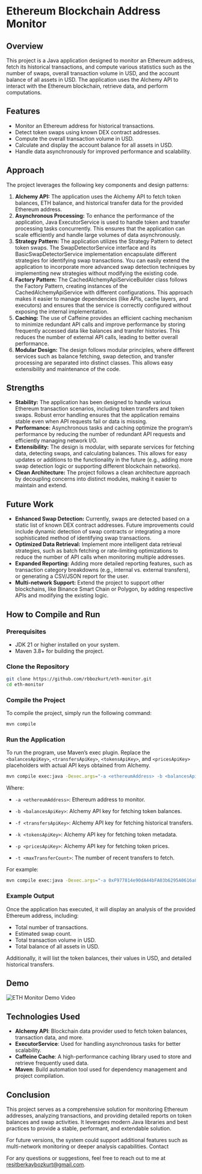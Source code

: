 # Ethereum Blockchain Address Monitor

## Overview
This project is a Java application designed to monitor an Ethereum address, fetch its historical transactions, and compute various statistics such as the number of swaps, overall transaction volume in USD, and the account balance of all assets in USD. The application uses the Alchemy API to interact with the Ethereum blockchain, retrieve data, and perform computations.

## Features

- Monitor an Ethereum address for historical transactions.
- Detect token swaps using known DEX contract addresses.
- Compute the overall transaction volume in USD.
- Calculate and display the account balance for all assets in USD.
- Handle data asynchronously for improved performance and scalability.

## Approach
The project leverages the following key components and design patterns:

1. **Alchemy API:** The application uses the Alchemy API to fetch token balances, ETH balance, and historical transfer data for the provided Ethereum address.
2. **Asynchronous Processing:** To enhance the performance of the application, Java ExecutorService is used to handle token and transfer processing tasks concurrently. This ensures that the application can scale efficiently and handle large volumes of data asynchronously.
3. **Strategy Pattern:** The application utilizes the Strategy Pattern to detect token swaps. The SwapDetectorService interface and its BasicSwapDetectorService implementation encapsulate different strategies for identifying swap transactions. You can easily extend the application to incorporate more advanced swap detection techniques by implementing new strategies without modifying the existing code.
4. **Factory Pattern:** The CachedAlchemyApiServiceBuilder class follows the Factory Pattern, creating instances of the CachedAlchemyApiService with different configurations. This approach makes it easier to manage dependencies (like APIs, cache layers, and executors) and ensures that the service is correctly configured without exposing the internal implementation.
5. **Caching:** The use of Caffeine provides an efficient caching mechanism to minimize redundant API calls and improve performance by storing frequently accessed data like balances and transfer histories. This reduces the number of external API calls, leading to better overall performance.
6. **Modular Design:** The design follows modular principles, where different services such as balance fetching, swap detection, and transfer processing are separated into distinct classes. This allows easy extensibility and maintenance of the code.

## Strengths

- **Stability:** The application has been designed to handle various Ethereum transaction scenarios, including token transfers and token swaps. Robust error handling ensures that the application remains stable even when API requests fail or data is missing.
- **Performance:** Asynchronous tasks and caching optimize the program’s performance by reducing the number of redundant API requests and efficiently managing network I/O.
- **Extensibility:** The design is modular, with separate services for fetching data, detecting swaps, and calculating balances. This allows for easy updates or additions to the functionality in the future (e.g., adding more swap detection logic or supporting different blockchain networks).
- **Clean Architecture:** The project follows a clean architecture approach by decoupling concerns into distinct modules, making it easier to maintain and extend.

## Future Work
- **Enhanced Swap Detection:** Currently, swaps are detected based on a static list of known DEX contract addresses. Future improvements could include dynamic detection of swap contracts or integrating a more sophisticated method of identifying swap transactions.
- **Optimized Data Retrieval:** Implement more intelligent data retrieval strategies, such as batch fetching or rate-limiting optimizations to reduce the number of API calls when monitoring multiple addresses.
- **Expanded Reporting:** Adding more detailed reporting features, such as transaction category breakdowns (e.g., internal vs. external transfers), or generating a CSV/JSON report for the user.
- **Multi-network Support:** Extend the project to support other blockchains, like Binance Smart Chain or Polygon, by adding respective APIs and modifying the existing logic.

## How to Compile and Run
### Prerequisites
- JDK 21 or higher installed on your system.
- Maven 3.8+ for building the project.

### Clone the Repository
```bash
git clone https://github.com/rbbozkurt/eth-monitor.git
cd eth-monitor
```
### Compile the Project

To compile the project, simply run the following command:
```bash
mvn compile
```

### Run the Application

To run the program, use Maven’s exec plugin. Replace the `<balancesApiKey>`, `<transfersApiKey>`, `<tokensApiKey>`, and `<pricesApiKey>` placeholders with actual API keys obtained from Alchemy.
```bash
mvn compile exec:java -Dexec.args="-a <ethereumAddress> -b <balancesApiKey> -f <transfersApiKey> -k <tokensApiKey> -p <pricesApiKey> -t <maxTransferCount>"
```
Where:

- `-a <ethereumAddress>`: Ethereum address to monitor.

- `-b <balancesApiKey>`: Alchemy API key for fetching token balances.

- `-f <transfersApiKey>`: Alchemy API key for fetching historical transfers.

- `-k <tokensApiKey>`: Alchemy API key for fetching token metadata.

- `-p <pricesApiKey>`: Alchemy API key for fetching token prices.

- `-t <maxTransferCount>`: The number of recent transfers to fetch.

For example:
```bash
mvn compile exec:java -Dexec.args="-a 0xF977814e90dA44bFA03b6295A0616a897441aceC -b <balancesApiKey> -f <transfersApiKey> -k <tokensApiKey> -p <pricesApiKey> -t 100"
```
### Example Output

Once the application has executed, it will display an analysis of the provided Ethereum address, including:

- Total number of transactions.
- Estimated swap count.
- Total transaction volume in USD.
- Total balance of all assets in USD.

Additionally, it will list the token balances, their values in USD, and detailed historical transfers.

## Demo
![ETH Monitor Demo Video](assets/eth_monitor_demo.gif)
## Technologies Used

- **Alchemy API**: Blockchain data provider used to fetch token balances, transaction data, and more.
- **ExecutorService**: Used for handling asynchronous tasks for better scalability.
- **Caffeine Cache**: A high-performance caching library used to store and retrieve frequently used data.
- **Maven**: Build automation tool used for dependency management and project compilation.


## Conclusion

This project serves as a comprehensive solution for monitoring Ethereum addresses, analyzing transactions, and providing detailed reports on token balances and swap activities. It leverages modern Java libraries and best practices to provide a stable, performant, and extendable solution.

For future versions, the system could support additional features such as multi-network monitoring or deeper analysis capabilities.
Contact

For any questions or suggestions, feel free to reach out to me at [resitberkaybozkurt@gmail.com](mailto:resitberkaybozkurt@gmail.com).